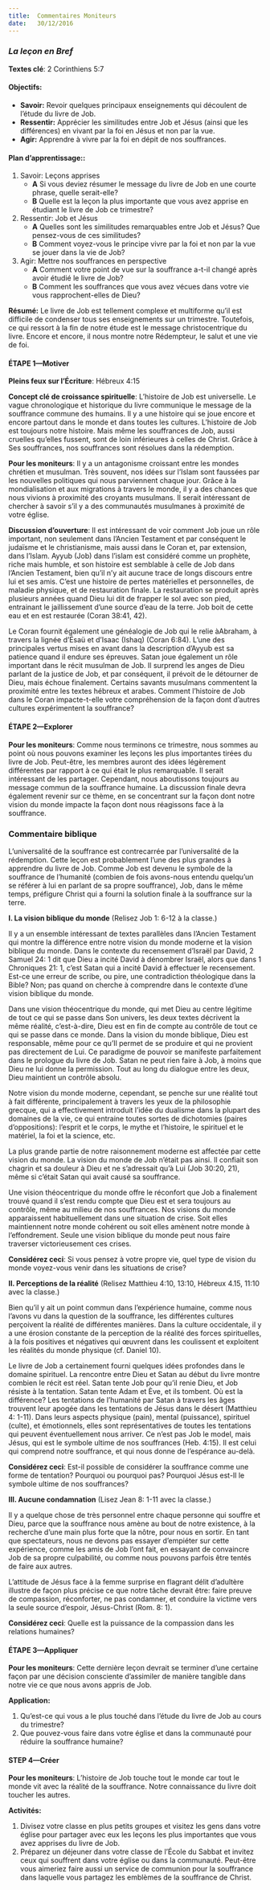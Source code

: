 ```yaml
---
title:  Commentaires Moniteurs
date:   30/12/2016
---
```


### _La leçon en Bref_

**Textes clé**: 2 Corinthiens 5:7    

#### **Objectifs:**
- **Savoir:** Revoir quelques principaux enseignements qui découlent de l’étude du livre de Job.    
- **Ressentir:** Apprécier les similitudes entre Job et Jésus (ainsi que les différences) en vivant par la foi en Jésus et non par la vue.    
- **Agir:** Apprendre à vivre par la foi en dépit de nos souffrances.     

#### **Plan d’apprentissage::**
1. Savoir: Leçons apprises    
   + **A** Si vous deviez résumer le message du livre de Job en une courte phrase, quelle serait-elle?    
   + **B** Quelle est la leçon la plus importante que vous avez apprise en étudiant le livre de Job ce trimestre?    
2. Ressentir: Job et Jésus    
   + **A** Quelles sont les similitudes remarquables entre Job et Jésus? Que pensez-vous de ces similitudes?    
   + **B** Comment voyez-vous le principe vivre par la foi et non par la vue se jouer dans la vie de Job?    
3. Agir: Mettre nos souffrances en perspective    
   + **A** Comment votre point de vue sur la souffrance a-t-il changé après avoir étudié le livre de Job?    
   + **B** Comment les souffrances que vous avez vécues dans votre vie vous rapprochent-elles de Dieu?    
 
**Résumé:** Le livre de Job est tellement complexe et multiforme qu’il est difficile de condenser tous ses enseignements sur un trimestre. Toutefois, ce qui ressort à la fin de notre étude est le message christocentrique du livre. Encore et encore, il nous montre notre Rédempteur, le salut et une vie de foi.    


#### ÉTAPE 1—Motiver

**Pleins feux sur l’Écriture**: Hébreux 4:15    

**Concept clé de croissance spirituelle**: L’histoire de Job est universelle. Le vague chronologique et historique du livre communique le message de la souffrance commune des humains. Il y a une histoire qui se joue encore et encore partout dans le monde et dans toutes les cultures. L’histoire de Job est toujours notre histoire. Mais même les souffrances de Job, aussi cruelles qu’elles fussent, sont de loin inférieures à celles de Christ. Grâce à Ses souffrances, nos souffrances sont résolues dans la rédemption.    

**Pour les moniteurs**: Il y a un antagonisme croissant entre les mondes chrétien et musulman. Très souvent, nos idées sur l’Islam sont faussées par les nouvelles politiques qui nous parviennent chaque jour. Grâce à la mondialisation et aux migrations à travers le monde, il y a des chances que nous vivions à proximité des croyants musulmans. Il serait intéressant de chercher à savoir s’il y a des communautés musulmanes à proximité de votre église.    

**Discussion d’ouverture**: Il est intéressant de voir comment Job joue un rôle important, non seulement dans l’Ancien Testament et par conséquent le judaïsme et le christianisme, mais aussi dans le Coran et, par extension, dans l’Islam. Ayyub (Job) dans l’islam est considéré comme un prophète, riche mais humble, et son histoire est semblable à celle de Job dans l’Ancien Testament, bien qu’il n’y ait aucune trace de longs discours entre lui et ses amis. C’est une histoire de pertes matérielles et personnelles, de maladie physique, et de restauration finale. La restauration se produit après plusieurs années quand Dieu lui dit de frapper le sol avec son pied, entrainant le jaillissement d’une source d’eau de la terre. Job boit de cette eau et en est restaurée (Coran 38:41, 42). 

Le Coran fournit également une généalogie de Job qui le relie àAbraham, à travers la lignée d’Ésaü et d’Isaac (Ishaq) (Coran 6:84). L’une des principales vertus mises en avant dans la description d’Ayyub est sa patience quand il endure ses épreuves. Satan joue également un rôle important dans le récit musulman de Job. Il surprend les anges de Dieu parlant de la justice de Job, et par conséquent, il prévoit de le détourner de Dieu, mais échoue finalement. Certains savants musulmans commentent la proximité entre les textes hébreux et arabes. Comment l’histoire de Job dans le Coran impacte-t-elle votre compréhension de la façon dont d’autres cultures expérimentent la souffrance? 

#### ÉTAPE 2—Explorer

**Pour les moniteurs**: Comme nous terminons ce trimestre, nous sommes au point où nous pouvons examiner les leçons les plus importantes tirées du livre de Job. Peut-être, les membres auront des idées légèrement différentes par rapport à ce qui était le plus remarquable. Il serait intéressant de les partager. Cependant, nous aboutissons toujours au message commun de la souffrance humaine. La discussion finale devra également revenir sur ce thème, en se concentrant sur la façon dont notre vision du monde impacte la façon dont nous réagissons face à la souffrance.    

### **Commentaire biblique**

L’universalité de la souffrance est contrecarrée par l’universalité de la rédemption. Cette leçon est probablement l’une des plus grandes à apprendre du livre de Job. Comme Job est devenu le symbole de la souffrance de l’humanité (combien de fois avons-nous entendu quelqu’un se référer à lui en parlant de sa propre souffrance), Job, dans le même temps, préfigure Christ qui a fourni la solution finale à la souffrance sur la terre.    

**I. La vision biblique du monde** (Relisez Job 1: 6-12 à la classe.)    

Il y a un ensemble intéressant de textes parallèles dans l’Ancien Testament qui montre la différence entre notre vision du monde moderne et la vision biblique du monde. Dans le contexte du recensement d’Israël par David, 2 Samuel 24: 1 dit que Dieu a incité David à dénombrer Israël, alors que dans 1 Chroniques 21: 1, c’est Satan qui a incité David à effectuer le recensement. Est-ce une erreur de scribe, ou pire, une contradiction théologique dans la Bible? Non; pas quand on cherche à comprendre dans le contexte d’une vision biblique du monde. 

Dans une vision théocentrique du monde, qui met Dieu au centre légitime de tout ce qui se passe dans Son univers, les deux textes décrivent la même réalité, c’est-à-dire, Dieu est en fin de compte au contrôle de tout ce qui se passe dans ce monde. Dans la vision du monde biblique, Dieu est responsable, même pour ce qu’Il permet de se produire et qui ne provient pas directement de Lui. Ce paradigme de pouvoir se manifeste parfaitement dans le prologue du livre de Job. Satan ne peut rien faire à Job, à moins que Dieu ne lui donne la permission. Tout au long du dialogue entre les deux, Dieu maintient un contrôle absolu. 

Notre vision du monde moderne, cependant, se penche sur une réalité tout à fait différente, principalement à travers les yeux de la philosophie grecque, qui a effectivement introduit l’idée du dualisme dans la plupart des domaines de la vie, ce qui entraine toutes sortes de dichotomies (paires d’oppositions): l’esprit et le corps, le mythe et  l’histoire, le spirituel et le matériel, la foi et la science, etc. 

La plus grande partie de notre raisonnement moderne est affectée par cette vision du monde. La vision du monde de Job n’était pas ainsi. Il confiait son chagrin et sa douleur à Dieu et ne s’adressait qu’à Lui (Job 30:20, 21), même si c’était Satan qui avait causé sa souffrance. 

Une vision théocentrique du monde offre le réconfort que Job a finalement trouvé quand il s’est rendu compte que Dieu est et sera toujours au contrôle, même au milieu de nos souffrances. Nos visions du monde apparaissent habituellement dans une situation de crise. Soit elles maintiennent notre monde cohérent ou soit elles amènent notre monde à l’effondrement. Seule une vision biblique du monde peut nous faire traverser victorieusement ces crises. 

**Considérez ceci**: Si vous pensez à votre propre vie, quel type de vision du monde voyez-vous venir dans les situations de crise?    

**II. Perceptions de la réalité** (Relisez Matthieu 4:10, 13:10, Hébreux 4.15, 11:10 avec la classe.)    

Bien qu’il y ait un point commun dans l’expérience humaine, comme nous l’avons vu dans la question de la souffrance, les différentes cultures perçoivent la réalité de différentes manières. Dans la culture occidentale, il y a une érosion constante de la perception de la réalité des forces spirituelles, à la fois positives et négatives qui œuvrent dans les coulissent et exploitent les réalités du monde physique (cf. Daniel 10). 

Le livre de Job a certainement fourni quelques idées profondes dans le domaine spirituel. La rencontre entre Dieu et Satan au début du livre montre combien le récit est réel. Satan tente Job pour qu’il renie Dieu, et Job résiste à la tentation. Satan tente Adam et Ève, et ils tombent. Où est la différence? Les tentations de l’humanité par Satan à travers les âges trouvent leur apogée dans les tentations de Jésus dans le désert (Matthieu 4: 1-11). Dans leurs aspects physique (pain), mental (puissance), spirituel (culte), et émotionnels, elles sont représentatives de toutes les tentations qui peuvent éventuellement nous arriver. Ce n’est pas Job le model, mais Jésus, qui est le symbole ultime de nos souffrances (Heb. 4:15). Il est celui qui comprend notre souffrance, et qui nous donne de l’espérance au-delà. 

**Considérez ceci**: Est-il possible de considérer la souffrance comme une forme de tentation? Pourquoi ou pourquoi pas? Pourquoi Jésus est-Il le symbole ultime de nos souffrances?    
   
**III. Aucune condamnation** (Lisez Jean 8: 1-11 avec la classe.)    

Il y a quelque chose de très personnel entre chaque personne qui souffre et Dieu, parce que la souffrance nous amène au bout de notre existence, à la recherche d’une main plus forte que la nôtre, pour nous en sortir. En tant que spectateurs, nous ne devons pas essayer d’empiéter sur cette expérience, comme les amis de Job l’ont fait, en essayant de convaincre Job de sa propre culpabilité, ou comme nous pouvons parfois être tentés de faire aux autres. 

L’attitude de Jésus face à la femme surprise en flagrant délit d’adultère illustre de façon plus précise ce que notre tâche devrait être: faire preuve de compassion, réconforter, ne pas condamner, et conduire la victime vers la seule source d’espoir, Jésus-Christ (Rom. 8: 1). 

**Considérez ceci**: Quelle est la puissance de la compassion dans les relations humaines?   

#### ÉTAPE 3—Appliquer

**Pour les moniteurs**: Cette dernière leçon devrait se terminer d’une certaine façon par une décision consciente d’assimiler de manière tangible dans notre vie ce que nous avons appris de Job.    

**Application:**

1. Qu’est-ce qui vous a le plus touché dans l’étude du livre de Job au cours du trimestre?  
2. Que pouvez-vous faire dans votre église et dans la communauté pour réduire la souffrance humaine?  

#### STEP 4—Créer

**Pour les moniteurs**: L’histoire de Job touche tout le monde car tout le monde vit avec la réalité de la souffrance. Notre connaissance du livre doit toucher les autres.    

**Activités:**

1. Divisez votre classe en plus petits groupes et visitez les gens dans votre église pour partager avec eux les leçons les plus importantes que vous avez apprises du livre de Job.
2. Préparez un déjeuner dans votre classe de l’École du Sabbat et invitez ceux qui souffrent dans votre église ou dans la communauté. Peut-être vous aimeriez faire aussi un service de communion pour la souffrance dans laquelle vous partagez les emblèmes de la souffrance de Christ. 